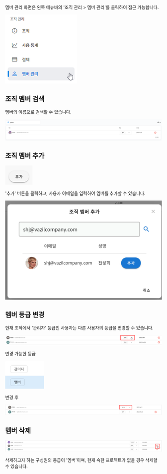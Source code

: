 멤버 관리 화면은 왼쪽 메뉴바의 '조직 관리 > 멤버 관리'를 클릭하여 접근 가능합니다.
  

![img1](https://raw.githubusercontent.com/vazilcompany/vridge-docs/main/guide/img/organization/member_management/move_to_member_management.png)  


  

  

조직 멤버 검색
--------


멤버의 이름으로 검색할 수 있습니다.

  

![img1](https://raw.githubusercontent.com/vazilcompany/vridge-docs/main/guide/img/organization/member_management/search_member.png)  

  

조직 멤버 추가
--------


![img1](https://raw.githubusercontent.com/vazilcompany/vridge-docs/main/guide/img/organization/member_management_03.png)  


'추가' 버튼을 클릭하고, 사용자 이메일을 입력하여 멤버를 추가할 수 있습니다.


  

![img1](https://raw.githubusercontent.com/vazilcompany/vridge-docs/main/guide/img/organization/member_management_04.png)  


  

멤버 등급 변경
--------


현재 조직에서 '관리자' 등급인 사용자는 다른 사용자의 등급을 변경할 수 있습니다.

![img1](https://raw.githubusercontent.com/vazilcompany/vridge-docs/main/guide/img/organization/member_management/member_management_4.png)  



변경 가능한 등급

![img1](https://raw.githubusercontent.com/vazilcompany/vridge-docs/main/guide/img/organization/member_management/member_management_5.png)  


변경 후 


![img1](https://raw.githubusercontent.com/vazilcompany/vridge-docs/main/guide/img/organization/member_management/member_management_6.png)  



  

멤버 삭제
-----


![img1](https://raw.githubusercontent.com/vazilcompany/vridge-docs/main/guide/img/organization/member_management/member_management_3.png)  

삭제하고자 하는 구성원의 등급이 '멤버'이며, 현재 속한 프로젝트가 없을 경우 삭제할 수 있습니다.
